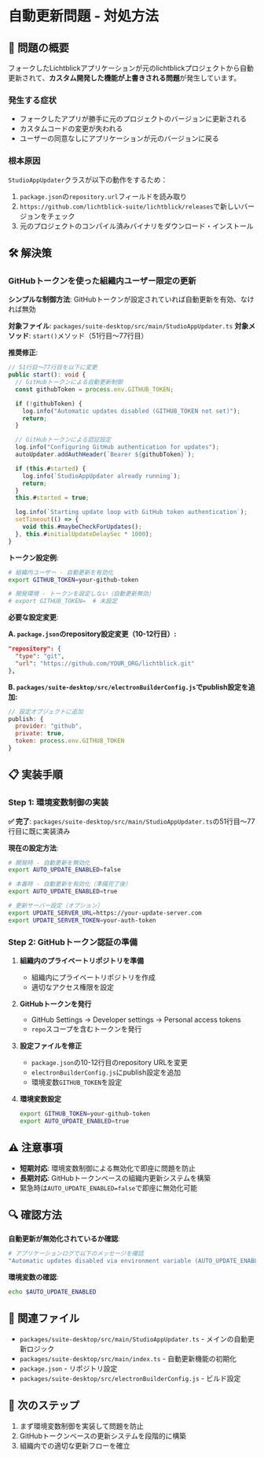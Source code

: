 # 自動更新問題 - 対処方法

## 🚨 問題の概要

フォークしたLichtblickアプリケーションが元のlichtblickプロジェクトから自動更新されて、**カスタム開発した機能が上書きされる問題**が発生しています。

### 発生する症状

- フォークしたアプリが勝手に元のプロジェクトのバージョンに更新される
- カスタムコードの変更が失われる
- ユーザーの同意なしにアプリケーションが元のバージョンに戻る

### 根本原因

`StudioAppUpdater`クラスが以下の動作をするため：

1. `package.json`の`repository.url`フィールドを読み取り
2. `https://github.com/lichtblick-suite/lichtblick/releases`で新しいバージョンをチェック
3. 元のプロジェクトのコンパイル済みバイナリをダウンロード・インストール

## 🛠️ 解決策

### GitHubトークンを使った組織内ユーザー限定の更新

**シンプルな制御方法**: GitHubトークンが設定されていれば自動更新を有効、なければ無効

**対象ファイル**: `packages/suite-desktop/src/main/StudioAppUpdater.ts`
**対象メソッド**: `start()`メソッド（51行目〜77行目）

**推奨修正**:

```typescript
// 51行目〜77行目を以下に変更
public start(): void {
  // GitHubトークンによる自動更新制御
  const githubToken = process.env.GITHUB_TOKEN;

  if (!githubToken) {
    log.info("Automatic updates disabled (GITHUB_TOKEN not set)");
    return;
  }

  // GitHubトークンによる認証設定
  log.info("Configuring GitHub authentication for updates");
  autoUpdater.addAuthHeader(`Bearer ${githubToken}`);

  if (this.#started) {
    log.info(`StudioAppUpdater already running`);
    return;
  }
  this.#started = true;

  log.info(`Starting update loop with GitHub token authentication`);
  setTimeout(() => {
    void this.#maybeCheckForUpdates();
  }, this.#initialUpdateDelaySec * 1000);
}
```

**トークン設定例**:

```bash
# 組織内ユーザー - 自動更新を有効化
export GITHUB_TOKEN=your-github-token

# 開発環境 - トークンを設定しない（自動更新無効）
# export GITHUB_TOKEN=  # 未設定
```

**必要な設定変更**:

**A. `package.json`のrepository設定変更（10-12行目）:**

```json
"repository": {
  "type": "git",
  "url": "https://github.com/YOUR_ORG/lichtblick.git"
},
```

**B. `packages/suite-desktop/src/electronBuilderConfig.js`でpublish設定を追加:**

```javascript
// 設定オブジェクトに追加
publish: {
  provider: "github",
  private: true,
  token: process.env.GITHUB_TOKEN
}
```

## 📋 実装手順

### Step 1: 環境変数制御の実装

**✅ 完了**: `packages/suite-desktop/src/main/StudioAppUpdater.ts`の51行目〜77行目に既に実装済み

**現在の設定方法**:

```bash
# 開発時 - 自動更新を無効化
export AUTO_UPDATE_ENABLED=false

# 本番時 - 自動更新を有効化（準備完了後）
export AUTO_UPDATE_ENABLED=true

# 更新サーバー設定（オプション）
export UPDATE_SERVER_URL=https://your-update-server.com
export UPDATE_SERVER_TOKEN=your-auth-token
```

### Step 2: GitHubトークン認証の準備

1. **組織内のプライベートリポジトリを準備**

   - 組織内にプライベートリポジトリを作成
   - 適切なアクセス権限を設定

2. **GitHubトークンを発行**

   - GitHub Settings → Developer settings → Personal access tokens
   - `repo`スコープを含むトークンを発行

3. **設定ファイルを修正**

   - `package.json`の10-12行目のrepository URLを変更
   - `electronBuilderConfig.js`にpublish設定を追加
   - 環境変数`GITHUB_TOKEN`を設定

4. **環境変数設定**
   ```bash
   export GITHUB_TOKEN=your-github-token
   export AUTO_UPDATE_ENABLED=true
   ```

## ⚠️ 注意事項

- **短期対応**: 環境変数制御による無効化で即座に問題を防止
- **長期対応**: GitHubトークンベースの組織内更新システムを構築
- 緊急時は`AUTO_UPDATE_ENABLED=false`で即座に無効化可能

## 🔍 確認方法

**自動更新が無効化されているか確認**:

```bash
# アプリケーションログで以下のメッセージを確認
"Automatic updates disabled via environment variable (AUTO_UPDATE_ENABLED=false)"
```

**環境変数の確認**:

```bash
echo $AUTO_UPDATE_ENABLED
```

## 📁 関連ファイル

- `packages/suite-desktop/src/main/StudioAppUpdater.ts` - メインの自動更新ロジック
- `packages/suite-desktop/src/main/index.ts` - 自動更新機能の初期化
- `package.json` - リポジトリ設定
- `packages/suite-desktop/src/electronBuilderConfig.js` - ビルド設定

## 🚀 次のステップ

1. まず環境変数制御を実装して問題を防止
2. GitHubトークンベースの更新システムを段階的に構築
3. 組織内での適切な更新フローを確立
